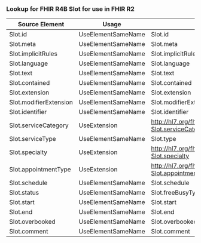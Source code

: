 ### Lookup for FHIR R4B Slot for use in FHIR R2

| Source Element | Usage | Target |
| -------------- | ----- | ------ |
| Slot.id | UseElementSameName | Slot.id |
| Slot.meta | UseElementSameName | Slot.meta |
| Slot.implicitRules | UseElementSameName | Slot.implicitRules |
| Slot.language | UseElementSameName | Slot.language |
| Slot.text | UseElementSameName | Slot.text |
| Slot.contained | UseElementSameName | Slot.contained |
| Slot.extension | UseElementSameName | Slot.extension |
| Slot.modifierExtension | UseElementSameName | Slot.modifierExtension |
| Slot.identifier | UseElementSameName | Slot.identifier |
| Slot.serviceCategory | UseExtension | http://hl7.org/fhir/4.3/StructureDefinition/extension-Slot.serviceCategory |
| Slot.serviceType | UseElementSameName | Slot.type |
| Slot.specialty | UseExtension | http://hl7.org/fhir/4.3/StructureDefinition/extension-Slot.specialty |
| Slot.appointmentType | UseExtension | http://hl7.org/fhir/4.3/StructureDefinition/extension-Slot.appointmentType |
| Slot.schedule | UseElementSameName | Slot.schedule |
| Slot.status | UseElementSameName | Slot.freeBusyType |
| Slot.start | UseElementSameName | Slot.start |
| Slot.end | UseElementSameName | Slot.end |
| Slot.overbooked | UseElementSameName | Slot.overbooked |
| Slot.comment | UseElementSameName | Slot.comment |
